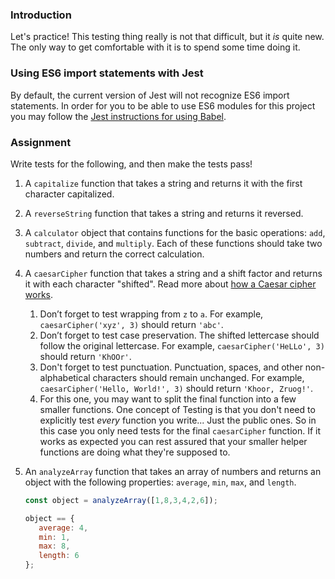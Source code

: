 ### Introduction

Let's practice!  This testing thing really is not that difficult, but it *is* quite new.  The only way to get comfortable with it is to spend some time doing it.

### Using ES6 import statements with Jest

By default, the current version of Jest will not recognize ES6 import statements. In order for you to be able to use ES6 modules for this project you may follow the [Jest instructions for using Babel](https://jestjs.io/docs/en/getting-started#using-babel).

### Assignment

<div class="lesson-content__panel" markdown="1">

Write tests for the following, and then make the tests pass!

1. A `capitalize` function that takes a string and returns it with the first character capitalized.
1. A `reverseString` function that takes a string and returns it reversed.
1. A `calculator` object that contains functions for the basic operations: `add`, `subtract`, `divide`, and `multiply`. Each of these functions should take two numbers and return the correct calculation.
1. A `caesarCipher` function that takes a string and a shift factor and returns it with each character "shifted". Read more about [how a Caesar cipher works](https://crypto.interactive-maths.com/caesar-shift-cipher.html).
   1. Don’t forget to test wrapping from `z` to `a`. For example, `caesarCipher('xyz', 3)` should return `'abc'`.
   1. Don’t forget to test case preservation. The shifted lettercase should follow the original lettercase. For example, `caesarCipher('HeLLo', 3)` should return `'KhOOr'`.
   1. Don't forget to test punctuation. Punctuation, spaces, and other non-alphabetical characters should remain unchanged. For example, `caesarCipher('Hello, World!', 3)` should return `'Khoor, Zruog!'`.
   1. For this one, you may want to split the final function into a few smaller functions.  One concept of Testing is that you don't need to explicitly test *every* function you write... Just the public ones.  So in this case you only need tests for the final `caesarCipher` function.  If it works as expected you can rest assured that your smaller helper functions are doing what they're supposed to.
1. An `analyzeArray` function that takes an array of numbers and returns an object with the following properties: `average`, `min`, `max`, and `length`.

   ```javascript
   const object = analyzeArray([1,8,3,4,2,6]);

   object == {
      average: 4,
      min: 1,
      max: 8,
      length: 6
   };
   ```

</div>
